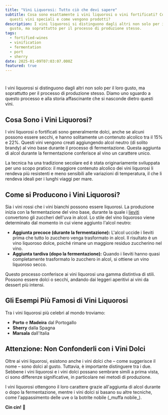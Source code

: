 ```yaml
---
title: "Vini Liquorosi: Tutto ciò che devi sapere"
subtitle: Cosa sono esattamente i vini liquorosi o vini fortificati? Cosa rende
  questi vini speciali e come vengono prodotti?
description: I vini liquorosi si distinguono dagli altri non solo per il loro
  gusto, ma soprattutto per il processo di produzione stesso.
tags:
  - fortified-wines
  - vinification
  - fermentation
  - port
  - sherry
date: 2025-01-09T07:03:07.000Z
featured: true
---
```


#

I vini liquorosi si distinguono dagli altri non solo per il loro gusto, ma soprattutto per il processo di produzione stesso. Diamo uno sguardo a questo processo e alla storia affascinante che si nasconde dietro questi vini.

## Cosa Sono i Vini Liquorosi?

I vini liquorosi o fortificati sono generalmente dolci, anche se alcuni possono essere secchi, e hanno solitamente un contenuto alcolico tra il 15% e 22%. Questi vini vengono creati aggiungendo alcol neutro (di solito brandy) al vino base durante il processo di fermentazione. Questa aggiunta di alcol durante la fermentazione conferisce al vino un carattere unico.

La tecnica ha una tradizione secolare ed è stata originariamente sviluppata per uno scopo pratico: il maggiore contenuto alcolico dei vini liquorosi li rendeva più resistenti e meno sensibili alle variazioni di temperatura, il che li rendeva ideali per i lunghi viaggi per mare.

## Come si Producono i Vini Liquorosi?

Sia i vini rossi che i vini bianchi possono essere liquorosi. La produzione inizia con la fermentazione del vino base, durante la quale i [lieviti ](https://www.vinoteqa.com/it/blog/wines/native-yeasts)convertono gli zuccheri dell'uva in alcol. Lo stile del vino liquoroso viene determinato dal momento in cui viene aggiunto l'alcol neutro:

- **Aggiunta precoce (durante la fermentazione):** L'alcol uccide i lieviti prima che tutto lo zucchero venga trasformato in alcol. Il risultato è un vino liquoroso dolce, poiché rimane un maggiore residuo zuccherino nel vino.
- **Aggiunta tardiva (dopo la fermentazione):** Quando i lieviti hanno quasi completamente trasformato lo zucchero in alcol, si ottiene un vino liquoroso secco.

Questo processo conferisce ai vini liquorosi una gamma distintiva di stili. Possono essere dolci o secchi, andando dai leggeri aperitivi ai vini da dessert più intensi.

## Gli Esempi Più Famosi di Vini Liquorosi

Tra i vini liquorosi più celebri al mondo troviamo:

- **Porto** e **Madeira** dal Portogallo
- **Sherry** dalla Spagna
- **Marsala** dall'Italia

## Attenzione: Non Confonderli con i Vini Dolci

Oltre ai vini liquorosi, esistono anche i vini dolci che – come suggerisce il nome – sono dolci al gusto. Tuttavia, è importante distinguere tra i due. Sebbene i vini liquorosi e i vini dolci possano sembrare simili a prima vista, ci sono differenze significative, in particolare nei metodi di produzione.

I vini liquorosi ottengono il loro carattere grazie all'aggiunta di alcol durante o dopo la fermentazione, mentre i vini dolci si basano su altre tecniche, come l'appassimento delle uve o la botrite nobile (&#x5F;muffa nobile_).

**Cin cin!** 🍷
